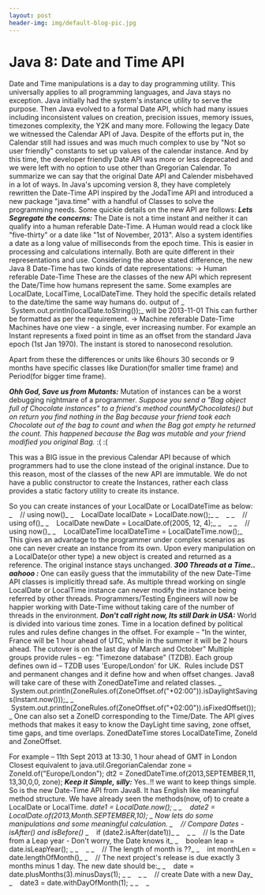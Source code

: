```yaml
---
layout: post
header-img: img/default-blog-pic.jpg
---
```


# Java 8: Date and Time API

Date and Time manipulations is a day to day programming utility. This universally applies to all programming languages, and Java stays no exception. Java initially had the system's instance utility to serve the purpose. Then Java evolved to a formal Date API, which had many issues including inconsistent values on creation, precision issues, memory issues, timezones complexity, the Y2K and many more. Following the legacy Date we witnessed the Calendar API of Java. Despite of the efforts put in, the Calendar still had issues and was much much complex to use by "Not so user friendly" constants to set up values of the calendar instance. And by this time, the developer friendly Date API was more or less deprecated and we were left with no option to use other than Gregorian Calendar. To summarize we can say that the original Date API and Calender misbehaved in a lot of ways. In Java's upcoming version 8, they have completely rewritten the Date-Time API inspired by the JodaTime API and introduced a new package "java.time" with a handful of Classes to solve the programming needs. Some quickie details on the new API are follows: _**Lets Segregate the concerns:**_ The Date is not a time instant and neither it can qualify into a human referable Date-Time. A Human would read a clock like "five-thirty" or a date like "1st of November, 2013". Also a system identifies a date as a long value of milliseconds from the epoch time. This is easier in processing and calculations internally. Both are quite different in their representations and use. Considering the above stated difference, the new Java 8 Date-Time has two kinds of date representations: → Human referable Date-Time These are the classes of the new API which represent the Date/Time how humans represent the same. Some examples are LocalDate, LocalTime, LocalDateTime. They hold the specific details related to the date/time the same way humans do. output of _            System.out.println(localDate.toString());_ will be 2013-11-01 This can further be formatted as per the requirement. → Machine referable Date-Time Machines have one view - a single, ever increasing number. For example an Instant represents a fixed point in time as an offset from the standard Java epoch (1st Jan 1970). The instant is stored to nanosecond resolution.

Apart from these the differences or units like 6hours 30 seconds or 9 months have specific classes like Duration(for smaller time frame) and Period(for bigger time frame).

_**Ohh God, Save us from Mutants:**_ Mutation of instances can be a worst debugging nightmare of a programmer. _Suppose you send a "Bag object full of Chocolate instances" to a friend's method countMyChocolates() but on return you find nothing in the Bag because your friend took each Chocolate out of the bag to count and when the Bag got empty he returned the count. This happened because the Bag was mutable and your friend modified you original Bag._ :( :(

This was a BIG issue in the previous Calendar API because of which programmers had to use the clone instead of the original instance. Due to this reason, most of the classes of the new API are immutable. We do not have a public constructor to create the Instances, rather each class provides a static factory utility to create its instance.

So you can create instances of your LocalDate or LocalDateTime as below: _    // using now()_ _    LocalDate localDate = LocalDate.now();_ _    _ _    // using of()_ _    LocalDate newDate = LocalDate.of(2005, 12, 4);_ _    _ _    // using now()_ _    LocalDateTime localDateTime = LocalDateTime.now();_ This gives an advantage to the programmer under complex scenarios as one can never create an instance from its own. Upon every manipulation on a LocalDate(or other type) a new object is created and returned as a reference. The original instance stays unchanged. _**300 Threads at a Time.. aahooo :**_ One can easily guess that the immutability of the new Date-Time API classes is implicitly thread safe. As multiple thread working on single LocalDate or LocalTime instance can never modify the instance being referred by other threads. Programmers/Testing Engineers will now be happier working with Date-Time without taking care of the number of threads in the environment. _**Don't call right now, Its still Dark in USA:**_ World is divided into various time zones. Time in a location defined by political rules and rules define changes in the offset. For example – "In the winter, France will be 1 hour ahead of UTC, while in the summer it will be 2 hours ahead. The cutover is on the last day of March and October" Multiple groups provide rules – eg: "Timezone database" (TZDB). Each group defines own id – TZDB uses 'Europe/London' for UK.  Rules include DST and permanent changes and it define how and when offset changes. Java8 will take care of these with ZonedDateTime and related classes. _    System.out.println(ZoneRules.of(ZoneOffset.of("+02:00")).isDaylightSavings(Instant.now()));_ _    System.out.println(ZoneRules.of(ZoneOffset.of("+02:00")).isFixedOffset());_ One can also set a ZoneID corresponding to the Time/Date. The API gives methods that makes it easy to know the DayLight time saving, zone offset, time gaps, and time overlaps. ZonedDateTime stores LocalDateTime, ZoneId and ZoneOffset.

For example – 11th Sept 2013 at 13:30, 1 hour ahead of GMT in London Closest equivalent to java.util.GregorianCalendar zone = ZoneId.of("Europe/London"); dt2 = ZonedDateTime.of(2013,SEPTEMBER,11, 13,30,0,0, zone); _**Keep it Simple, silly:**_ Yes..!! we want to keep things simple. So is the new Date-Time API from Java8. It has English like meaningful method structure. We have already seen the methods(now, of) to create a LocalDate or LocalTime. _date1 = LocalDate.now(); _ _    date2 = LocalDate.of(2013,Month.SEPTEMBER,10); _ Now lets do some manipulations and some meaningful calculation. _    // Compare Dates - isAfter() and isBefore()_ _    if (date2.isAfter(date1))_ _    _ _    // Is the Date from a Leap year - Don't worry, the Date knows it_ _    boolean leap = date.isLeapYear(); _ _    _ _    // The length of month is ??_ _    int monthLen = date.lengthOfMonth()_ _    // The next project's release is due exactly 3 months minus 1 day. The new date should be:_ _    date = date.plusMonths(3).minusDays(1); _ _    _ _    // create Date with a new Day_ _    date3 = date.withDayOfMonth(1); _ _    _